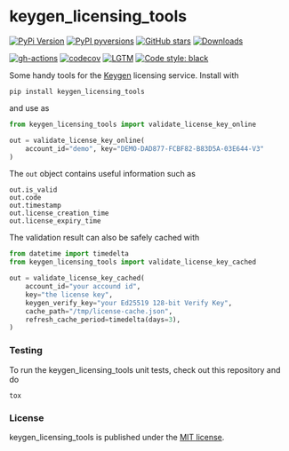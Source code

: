# keygen_licensing_tools

[![PyPi Version](https://img.shields.io/pypi/v/keygen_licensing_tools.svg?style=flat-square)](https://pypi.org/project/keygen_licensing_tools/)
[![PyPI pyversions](https://img.shields.io/pypi/pyversions/keygen_licensing_tools.svg?style=flat-square)](https://pypi.org/project/keygen_licensing_tools/)
[![GitHub stars](https://img.shields.io/github/stars/nschloe/keygen_licensing_tools.svg?style=flat-square&logo=github&label=Stars&logoColor=white)](https://github.com/nschloe/keygen_licensing_tools)
[![Downloads](https://pepy.tech/badge/keygen_licensing_tools/month?style=flat-square)](https://pepy.tech/project/keygen_licensing_tools)

[![gh-actions](https://img.shields.io/github/workflow/status/nschloe/keygen_licensing_tools/ci?style=flat-square)](https://github.com/nschloe/keygen_licensing_tools/actions?query=workflow%3Aci)
[![codecov](https://img.shields.io/codecov/c/github/nschloe/keygen_licensing_tools.svg?style=flat-square)](https://codecov.io/gh/nschloe/keygen_licensing_tools)
[![LGTM](https://img.shields.io/lgtm/grade/python/github/nschloe/keygen_licensing_tools.svg?style=flat-square)](https://lgtm.com/projects/g/nschloe/keygen_licensing_tools)
[![Code style: black](https://img.shields.io/badge/code%20style-black-000000.svg?style=flat-square)](https://github.com/psf/black)

Some handy tools for the [Keygen](https://keygen.sh/) licensing service. Install with
```
pip install keygen_licensing_tools
```
and use as
```python
from keygen_licensing_tools import validate_license_key_online

out = validate_license_key_online(
    account_id="demo", key="DEMO-DAD877-FCBF82-B83D5A-03E644-V3"
)
```
The `out` object contains useful information such as
```
out.is_valid
out.code
out.timestamp
out.license_creation_time
out.license_expiry_time
```
The validation result can also be safely cached with
```python
from datetime import timedelta
from keygen_licensing_tools import validate_license_key_cached

out = validate_license_key_cached(
    account_id="your accound id",
    key="the license key",
    keygen_verify_key="your Ed25519 128-bit Verify Key",
    cache_path="/tmp/license-cache.json",
    refresh_cache_period=timedelta(days=3),
)
```


### Testing
To run the keygen_licensing_tools unit tests, check out this repository and do
```
tox
```

### License
keygen_licensing_tools is published under the [MIT
license](https://en.wikipedia.org/wiki/MIT_License).
